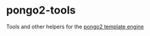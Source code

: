 pongo2-tools
============

Tools and other helpers for the [pongo2 template engine](https://github.com/flosch/pongo2)
